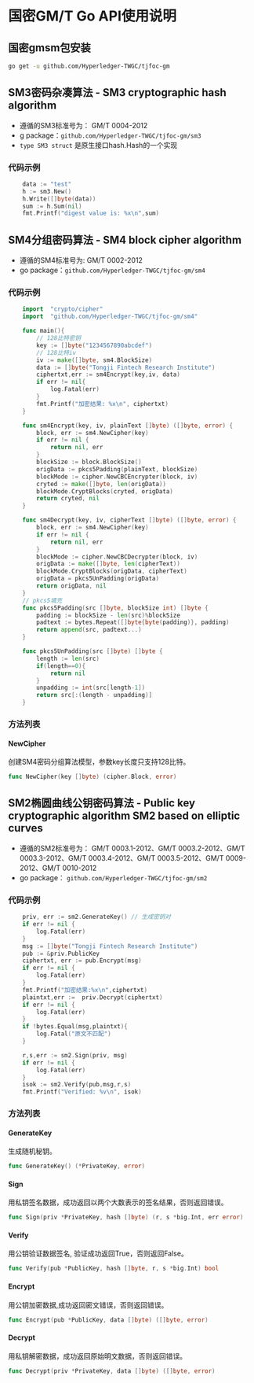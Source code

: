 # 国密GM/T Go API使用说明

## 国密gmsm包安装

```bash
go get -u github.com/Hyperledger-TWGC/tjfoc-gm
```

## SM3密码杂凑算法 - SM3 cryptographic hash algorithm
- 遵循的SM3标准号为： GM/T 0004-2012
- g package：`github.com/Hyperledger-TWGC/tjfoc-gm/sm3`
- `type SM3 struct` 是原生接口hash.Hash的一个实现

### 代码示例

```Go
    data := "test"
    h := sm3.New()
    h.Write([]byte(data))
    sum := h.Sum(nil)
    fmt.Printf("digest value is: %x\n",sum)
```

## SM4分组密码算法 - SM4 block cipher algorithm

- 遵循的SM4标准号为:  GM/T 0002-2012
- go package：`github.com/Hyperledger-TWGC/tjfoc-gm/sm4`

### 代码示例

```Go
    import  "crypto/cipher"
    import  "github.com/Hyperledger-TWGC/tjfoc-gm/sm4"

    func main(){
        // 128比特密钥
        key := []byte("1234567890abcdef")
        // 128比特iv
        iv := make([]byte, sm4.BlockSize)
        data := []byte("Tongji Fintech Research Institute")
        ciphertxt,err := sm4Encrypt(key,iv, data)
        if err != nil{
            log.Fatal(err)
        }
        fmt.Printf("加密结果: %x\n", ciphertxt)
    }

    func sm4Encrypt(key, iv, plainText []byte) ([]byte, error) {
        block, err := sm4.NewCipher(key)
        if err != nil {
            return nil, err
        }
        blockSize := block.BlockSize()
        origData := pkcs5Padding(plainText, blockSize)
        blockMode := cipher.NewCBCEncrypter(block, iv)
        cryted := make([]byte, len(origData))
        blockMode.CryptBlocks(cryted, origData)
        return cryted, nil
    }

    func sm4Decrypt(key, iv, cipherText []byte) ([]byte, error) {
        block, err := sm4.NewCipher(key)
    	if err != nil {
        	return nil, err
    	}
    	blockMode := cipher.NewCBCDecrypter(block, iv)
    	origData := make([]byte, len(cipherText))
    	blockMode.CryptBlocks(origData, cipherText)
    	origData = pkcs5UnPadding(origData)
    	return origData, nil
    }
    // pkcs5填充
    func pkcs5Padding(src []byte, blockSize int) []byte {
        padding := blockSize - len(src)%blockSize
    	padtext := bytes.Repeat([]byte{byte(padding)}, padding)
    	return append(src, padtext...)
    }

    func pkcs5UnPadding(src []byte) []byte {
        length := len(src)
        if(length==0){
            return nil
        }
    	unpadding := int(src[length-1])
    	return src[:(length - unpadding)]
    }
```

### 方法列表

#### NewCipher
创建SM4密码分组算法模型，参数key长度只支持128比特。
```Go
func NewCipher(key []byte) (cipher.Block, error)
```

## SM2椭圆曲线公钥密码算法 - Public key cryptographic algorithm SM2 based on elliptic curves

- 遵循的SM2标准号为： GM/T 0003.1-2012、GM/T 0003.2-2012、GM/T 0003.3-2012、GM/T 0003.4-2012、GM/T 0003.5-2012、GM/T 0009-2012、GM/T 0010-2012
- go package： `github.com/Hyperledger-TWGC/tjfoc-gm/sm2`

### 代码示例

```Go
    priv, err := sm2.GenerateKey() // 生成密钥对
    if err != nil {
    	log.Fatal(err)
    }
    msg := []byte("Tongji Fintech Research Institute")
    pub := &priv.PublicKey
    ciphertxt, err := pub.Encrypt(msg)
    if err != nil {
    	log.Fatal(err)
    }
    fmt.Printf("加密结果:%x\n",ciphertxt)
    plaintxt,err :=  priv.Decrypt(ciphertxt)
    if err != nil {
    	log.Fatal(err)
    }
    if !bytes.Equal(msg,plaintxt){
        log.Fatal("原文不匹配")
    }

    r,s,err := sm2.Sign(priv, msg)
    if err != nil {
    	log.Fatal(err)
    }
    isok := sm2.Verify(pub,msg,r,s)
    fmt.Printf("Verified: %v\n", isok)
```

### 方法列表

#### GenerateKey
生成随机秘钥。
```Go
func GenerateKey() (*PrivateKey, error) 
```

#### Sign
用私钥签名数据，成功返回以两个大数表示的签名结果，否则返回错误。
```Go
func Sign(priv *PrivateKey, hash []byte) (r, s *big.Int, err error)
```

#### Verify
用公钥验证数据签名, 验证成功返回True，否则返回False。
```Go
func Verify(pub *PublicKey, hash []byte, r, s *big.Int) bool 
```

#### Encrypt
用公钥加密数据,成功返回密文错误，否则返回错误。
```Go
func Encrypt(pub *PublicKey, data []byte) ([]byte, error) 
```

#### Decrypt
用私钥解密数据，成功返回原始明文数据，否则返回错误。
```Go
func Decrypt(priv *PrivateKey, data []byte) ([]byte, error)
```